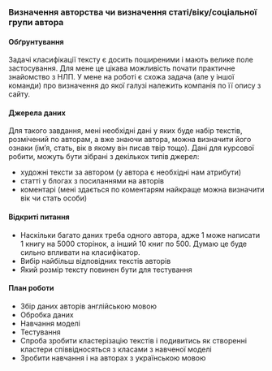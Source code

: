 ### Визначення авторства чи визначення статі/віку/соціальної групи автора

#### Обґрунтування
Задачі класифікації тексту є досить поширеними і мають велике поле застосування. Для мене це цікава можливість почати практичне знайомство з НЛП. У мене на роботі є схожа задача (але у іншої команди) про визначення до якої галузі належить компанія по її опису з сайту.

#### Джерела даних
Для такого завдання, мені необхідні дані у яких буде набір текстів, розмічений по авторам, а вже знаючи автора, можна визначити його ознаки (ім’я, стать, вік в якому він писав твір тощо).
Дані для курсової робити, можуть бути зібрані з декількох типів джерел:
- художні тексти за автором (у автора є необхідні нам атрибути)
- статті у блогах з посиланнями на авторів
- коментарі (мені здається по коментарям найкраще можна визначити вік чи стать особи)

#### Відкриті питання
- Наскільки багато даних треба одного автора, адже 1 може написати 1 книгу на 5000 сторінок, а інший 10 книг по 500. Думаю це буде сильно впливати на класифікатор.
- Вибір найбільш відповідних текстів авторів
- Який розмір тексту повинен бути для тестування

#### План роботи
- Збір даних авторів англійською мовою
- Обробка даних
- Навчання моделі
- Тестування
- Спроба зробити кластерізацію текстів і подивитись як створенні кластери співвідносяться з класами з навченої моделі
- Зробити навчання і на авторах з українською мовою